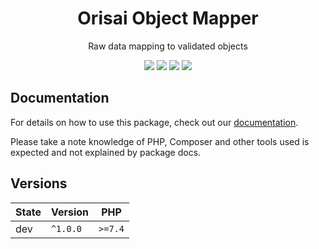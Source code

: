 <h1 align="center">Orisai Object Mapper</h1>

<p align="center">
    Raw data mapping to validated objects
</p>

<p align=center>
  <a href="https://github.com/orisai/object-mapper/actions"><img src="https://badgen.net/github/checks/orisai/object-mapper/master?cache=300"></a>
  <a href="https://coveralls.io/r/orisai/object-mapper"><img src="https://badgen.net/coveralls/c/github/orisai/object-mapper?cache=300"></a>
  <a href="https://packagist.org/packages/orisai/object-mapper"><img src="https://badgen.net/packagist/dm/orisai/object-mapper?cache=3600"></a>
  <a href="https://packagist.org/packages/orisai/object-mapper"><img src="https://badgen.net/packagist/v/orisai/object-mapper?cache=3600"></a>
<p>

## Documentation

For details on how to use this package, check out our [documentation](docs/README.md).

Please take a note knowledge of PHP, Composer and other tools used is expected and not explained by package docs.

## Versions

| State  | Version      | PHP     |
|--------|--------------|---------|
| dev    | `^1.0.0`     | `>=7.4` |

